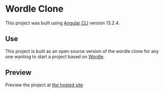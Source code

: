 # Wordle Clone

This project was built using [Angular CLI](https://github.com/angular/angular-cli) version 13.2.4.

## Use

This project is built as an open source version of the wordle clone for any one wanting to start a project based on [Wordle](https://www.nytimes.com/games/wordle/index.html).

## Preview

Preview the project at [the hosted site](https://cwordle.web.app)